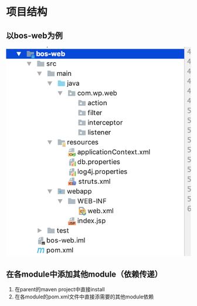 # 项目结构

## 以bos-web为例

![](../../../.gitbook/assets/image%20%28175%29.png)

## 在各module中添加其他module（依赖传递）

1. 在parent的maven project中直接install
2. 在各module的pom.xml文件中直接添需要的其他module依赖

